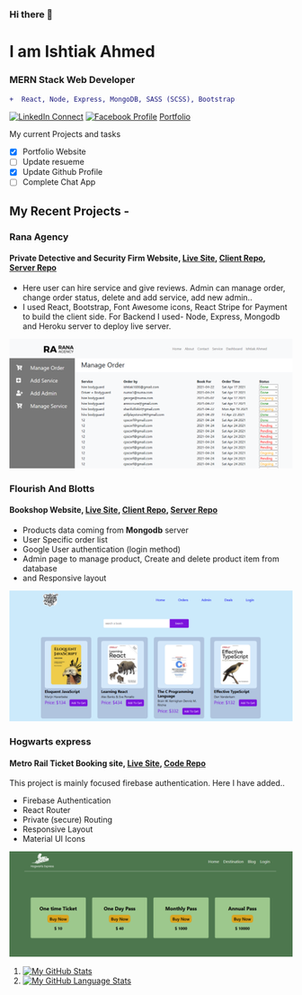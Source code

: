 ### Hi there 👋

# I am Ishtiak Ahmed
### MERN Stack Web Developer
```diff
+  React, Node, Express, MongoDB, SASS (SCSS), Bootstrap
```

[![LinkedIn Connect](https://img.shields.io/badge/%20-Connect-black?color=14171A&labelColor=212121&logo=linkedin&logoColor=ffffff)](https://www.linkedin.com/in/ishtiak-ahmed-1606/) [![Facebook Profile](https://img.shields.io/badge/%20-Follow-black?color=14171A&labelColor=1976d2&logo=facebook&logoColor=ffffff)](https://www.facebook.com/ishtiak.ahmed1606) [Portfolio](https://ishtiak-ahmed.web.app)

My current Projects and tasks
- [x] Portfolio Website
- [ ] Update resueme
- [X] Update Github Profile
- [ ] Complete Chat App

## My Recent Projects -
### Rana Agency
#### Private Detective and Security Firm Website, [Live Site](https://rana-agency.web.app/), [Client Repo](https://github.com/ishtiak-ahmed/rana-agency-client), [Server Repo](https://github.com/ishtiak-ahmed/rana-agency-server)

- Here user can hire service and give reviews. Admin can manage order, change order status, delete and add service, add new admin..
- I used React, Bootstrap, Font Awesome icons, React Stripe for Payment to build the client side. For Backend I used- Node, Express, Mongodb and Heroku server to deploy live server.

![Rana-Agency-Admin](https://raw.githubusercontent.com/ishtiak-ahmed/ishtiak-ahmed/main/rana-agency.png)


### Flourish And Blotts
#### Bookshop Website, [Live Site](https://flourish-and-blotts.web.app/), [Client Repo](https://github.com/ishtiak-ahmed/flourish---blotts-client), [Server Repo](https://github.com/ishtiak-ahmed/flourish-n-blotts-server)
- Products data coming from **Mongodb** server
- User Specific order list
- Google User authentication (login method)
- Admin page to manage product, Create and delete product item from database
- and Responsive layout

![Flourish-and-Blotts](https://raw.githubusercontent.com/ishtiak-ahmed/ishtiak-ahmed/main/flourish-blotts.png)


### Hogwarts express
#### Metro Rail Ticket Booking site, [Live Site](https://hogwatrs-express.web.app/), [Code Repo](https://github.com/ishtiak-ahmed/hogwarts-express)
This project is mainly focused firebase authentication. Here I have added..
- Firebase Authentication
- React Router
- Private (secure) Routing
- Responsive Layout
- Material UI Icons


![Hogwarts Express](https://raw.githubusercontent.com/ishtiak-ahmed/hogwarts-express/main/hogwarts.png)


1. [![My GitHub Stats](https://github-readme-stats.vercel.app/api/?username=ishtiak-ahmed&count_private=true&theme=tokyonight&showicons=true)]()
2. [![My GitHub Language Stats](https://github-readme-stats.vercel.app/api/top-langs/?username=ishtiak-ahmed&langs_count=5&theme=tokyonight)]()

<!--
**ishtiak-ahmed/ishtiak-ahmed** is a ✨ _special_ ✨ repository because its `README.md` (this file) appears on your GitHub profile.

Here are some ideas to get you started:

- 🔭 I’m currently working on ...
- 🌱 I’m currently learning ...
- 👯 I’m looking to collaborate on ...
- 🤔 I’m looking for help with ...
- 💬 Ask me about ...
- 📫 How to reach me: ...
- 😄 Pronouns: ...
- ⚡ Fun fact: ...
-->
